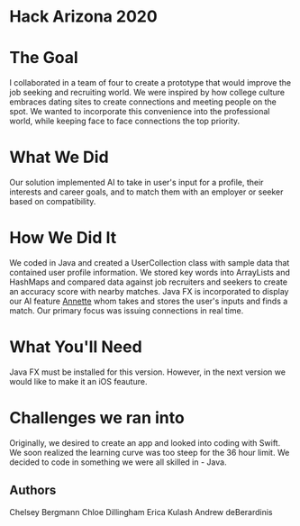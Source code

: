 # Hack Arizona 2020

# The Goal
I collaborated in a team of four to create a prototype that would improve the job seeking and recruiting world.
We were inspired by how college culture embraces dating sites to create connections and meeting people on the spot. We wanted to incorporate this convenience into the professional world, while keeping face to face connections the top priority.

# What We Did
Our solution implemented AI to take in user's input for a profile, their interests and career goals, and to match them with an employer or seeker based on compatibility.

# How We Did It
We coded in Java and created a UserCollection class with sample data that contained user profile information. We stored key words into ArrayLists and HashMaps and compared data against job recruiters and seekers to create an accuracy score with nearby matches. Java FX is incorporated to display our AI feature [Annette](https://github.com/chelseybergmann/Hack-Arizona-2020/blob/master/Annette.png) whom takes and stores the user's inputs and finds a match. Our primary focus was issuing connections in real time.

# What You'll Need
Java FX must be installed for this version.  However, in the next version we would like to make it an iOS feauture. 

# Challenges we ran into
Originally, we desired to create an app and looked into coding with Swift. We soon realized the learning curve was too steep for the 36 hour limit.  We decided to code in something we were all skilled in - Java.

## Authors
Chelsey Bergmann
Chloe Dillingham
Erica Kulash
Andrew deBerardinis
